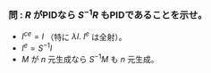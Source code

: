 ### 問 : $R$ がPIDなら $S^{-1}R$ もPIDであることを示せ。
- $I^{ce}=I$ （特に $\lambda I.\ I^e$ は全射）。
- $I^e=S^{-1}I$
- $M$ が $n$ 元生成なら $S^{-1}M$ も $n$ 元生成。
